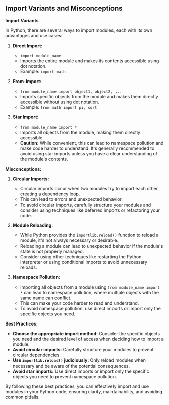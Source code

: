 ## Import Variants and Misconceptions

**Import Variants**

In Python, there are several ways to import modules, each with its own advantages and use cases:

1. **Direct Import:**
   - `import module_name`
   - Imports the entire module and makes its contents accessible using dot notation.
   - Example: `import math`

2. **From-Import:**
   - `from module_name import object1, object2, ...`
   - Imports specific objects from the module and makes them directly accessible without using dot notation.
   - Example: `from math import pi, sqrt`

3. **Star Import:**
   - `from module_name import *`
   - Imports all objects from the module, making them directly accessible.
   - **Caution:** While convenient, this can lead to namespace pollution and make code harder to understand. It's generally recommended to avoid using star imports unless you have a clear understanding of the module's contents.

**Misconceptions:**

1. **Circular Imports:**
   - Circular imports occur when two modules try to import each other, creating a dependency loop.
   - This can lead to errors and unexpected behavior.
   - To avoid circular imports, carefully structure your modules and consider using techniques like deferred imports or refactoring your code.

2. **Module Reloading:**
   - While Python provides the `importlib.reload()` function to reload a module, it's not always necessary or desirable.
   - Reloading a module can lead to unexpected behavior if the module's state is not properly managed.
   - Consider using other techniques like restarting the Python interpreter or using conditional imports to avoid unnecessary reloads.

3. **Namespace Pollution:**
   - Importing all objects from a module using `from module_name import *` can lead to namespace pollution, where multiple objects with the same name can conflict.
   - This can make your code harder to read and understand.
   - To avoid namespace pollution, use direct imports or import only the specific objects you need.

**Best Practices:**

* **Choose the appropriate import method:** Consider the specific objects you need and the desired level of access when deciding how to import a module.
* **Avoid circular imports:** Carefully structure your modules to prevent circular dependencies.
* **Use `importlib.reload()` judiciously:** Only reload modules when necessary and be aware of the potential consequences.
* **Avoid star imports:** Use direct imports or import only the specific objects you need to prevent namespace pollution.

By following these best practices, you can effectively import and use modules in your Python code, ensuring clarity, maintainability, and avoiding common pitfalls.
